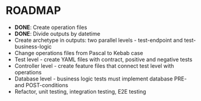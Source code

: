 # ROADMAP
- **DONE**: Create operation files
- **DONE**: Divide outputs by datetime
- Create archetype in outputs: two parallel levels - test-endpoint and test-business-logic
- Change operations files from Pascal to Kebab case
- Test level - create YAML files with contract, positive and negative tests
- Controller level - create feature files that connect test level with operations
- Database level - business logic tests must implement database PRE- and POST-conditions
- Refactor, unit testing, integration testing, E2E testing